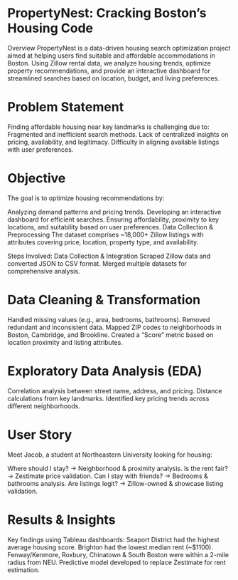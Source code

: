# PropertyNest: Cracking Boston’s Housing Code
Overview
PropertyNest is a data-driven housing search optimization project aimed at helping users find suitable and affordable accommodations in Boston. Using Zillow rental data, we analyze housing trends, optimize property recommendations, and provide an interactive dashboard for streamlined searches based on location, budget, and living preferences.

# Problem Statement
Finding affordable housing near key landmarks is challenging due to:
Fragmented and inefficient search methods.
Lack of centralized insights on pricing, availability, and legitimacy.
Difficulty in aligning available listings with user preferences.

# Objective
The goal is to optimize housing recommendations by:

Analyzing demand patterns and pricing trends.
Developing an interactive dashboard for efficient searches.
Ensuring affordability, proximity to key locations, and suitability based on user preferences.
Data Collection & Preprocessing
The dataset comprises ~18,000+ Zillow listings with attributes covering price, location, property type, and availability.

Steps Involved:
Data Collection & Integration
Scraped Zillow data and converted JSON to CSV format.
Merged multiple datasets for comprehensive analysis.

# Data Cleaning & Transformation
Handled missing values (e.g., area, bedrooms, bathrooms).
Removed redundant and inconsistent data.
Mapped ZIP codes to neighborhoods in Boston, Cambridge, and Brookline.
Created a “Score” metric based on location proximity and listing attributes.

# Exploratory Data Analysis (EDA)

Correlation analysis between street name, address, and pricing.
Distance calculations from key landmarks.
Identified key pricing trends across different neighborhoods.

# User Story
Meet Jacob, a student at Northeastern University looking for housing:

Where should I stay? → Neighborhood & proximity analysis.
Is the rent fair? → Zestimate price validation.
Can I stay with friends? → Bedrooms & bathrooms analysis.
Are listings legit? → Zillow-owned & showcase listing validation.

# Results & Insights
Key findings using Tableau dashboards:
Seaport District had the highest average housing score.
Brighton had the lowest median rent (~$1100).
Fenway/Kenmore, Roxbury, Chinatown & South Boston were within a 2-mile radius from NEU.
Predictive model developed to replace Zestimate for rent estimation.
